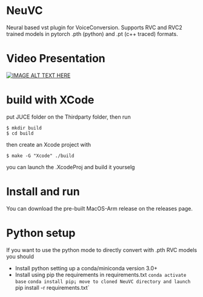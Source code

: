 # NeuVC
Neural based vst plugin for VoiceConversion. 
Supports RVC and RVC2 trained models in pytorch .pth (python) and .pt (c++ traced) formats. 

# Video Presentation 

[![IMAGE ALT TEXT HERE](https://img.youtube.com/vi/bhtOwvWZOy0/0.jpg)](https://www.youtube.com/watch?v=bhtOwvWZOy0)



# build with XCode

put JUCE folder on the Thirdparty folder, then run
```
$ mkdir build 
$ cd build
```
then create an Xcode project with 
```
$ make -G "Xcode" ./build
```

you can launch the .XcodeProj and build it yourselg

# Install and run 

You can download the pre-built MacOS-Arm release on the releases page. 

# Python setup 
If you want to use the python mode to directly convert with .pth RVC models you should 
- Install python setting up a conda/miniconda version 3.0+
- Install using pip the requirements in requirements.txt 
`conda activate base`
`conda install pip¡
move to cloned NeuVC directory and launch 
`pip install -r requirements.txt`
